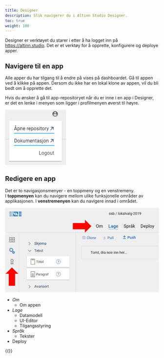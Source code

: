 ```yaml
---
title: Designer
description: Slik navigerer du i Altinn Studio Designer.
toc: true
weight: 100
---
```


Designer er verktøyet du starer i etter å ha logget inn på https://altinn.studio.
Det er et verktøy for å opprette, konfigurere og deploye apper.

## Navigere til en app
Alle apper du har tilgang til å endre på vises på dashboardet.
Gå til appen ved å klikke på appen. Dersom du ikke har en lokal klone av appen, vil du bli bedt om å opprette det.

Hvis du ønsker å gå til app-repositoryet når du er inne i en app i Designer, er det en lenke i menyen som ligger i profilmenyen øverst til høyre.

![Profilmeny i Designer](designer-profile-menu.png "Lenke til repository")

## Redigere en app

Det er to navigasjonsmenyer - en toppmeny og en venstremeny.  
I **toppmenyen** kan du navigere mellom ulike funksjonelle områder av applikasjonen.
I **venstremenyen** kan du navigere innad i området.

![Menyer i Altinn Studio Designer](nav-menus.png "Menyer i Altinn Studio Designer")

- _Om_
  - Om appen
- _Lage_
  - Datamodell
  - UI-Editor
  - Tilgangsstyring
- _Språk_
  - Tekster
- Deploy

{{<children>}}